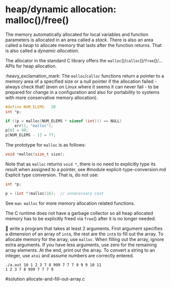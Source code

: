 # heap/dynamic allocation: malloc()/free()

The memory automatically allocated for local variables and function parameters
is allocated in an area called a *stack*. There is also an area called a *heap*
to allocate memory that lasts after the function returns. That is also called a
*dynamic allocation*.

The allocator in the standard C library offers the
`malloc`()/`calloc`()/`free`()/...  APIs for heap allocation.

:heavy\_exclamation\_mark: The `malloc`/`calloc` functions return a pointer to a
memory area of a specified size or a null pointer if the allocation failed -
always check that!  (even on Linux where it seems it can never fail - to be
prepared for change in a configuration and also for portability to systems with
more conservative memory allocation).

```C
#define	NUM_ELEMS	20
int *p;

if ((p = malloc(NUM_ELEMS * sizeof (int))) == NULL)
	err(1, "malloc");
p[0] = 99;
p[NUM_ELEMS - 1] = 77;
```

The prototype for `malloc` is as follows:

```C
void *malloc(size_t size);
```

Note that as `malloc` returns `void *`, there is no need to explicitly type its
result when assigned to a pointer, see
#module explicit-type-conversion.md Explicit type conversion.
That is, do not use:

```C
int *p;

p = (int *)malloc(16);	// unnecessary cast
```

See `man malloc` for more memory allocation related functions.

The C runtime does not have a garbage collector so all heap allocated memory
has to be explicitly freed via `free`() after it is no longer needed.

:wrench: write a program that takes at least 2 arguments.  First argument
specifies a dimension of an array of `int`s, the rest are the `int`s to fill
out the array.  To allocate memory for the array, use `malloc`.  When filling
out the array, ignore extra arguments.  If you have less arguments, use zero
for the remaining array elements.  At the end, print out the array.  To convert
a string to an integer, use `atoi` and assume numbers are correctly entered.

```
./a.out 10 1 2 3 7 8 999 7 7 7 9 9 9 10 11
1 2 3 7 8 999 7 7 7 9 
```

#solution allocate-and-fill-out-array.c
